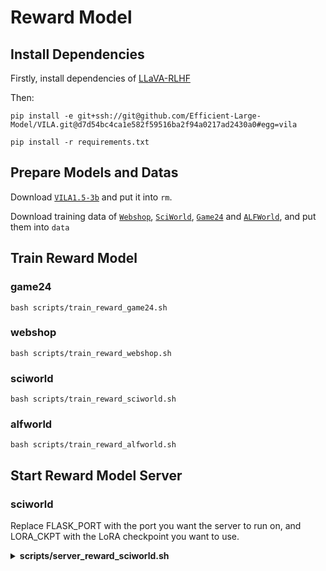 # Reward Model
## Install Dependencies
Firstly, install dependencies of [LLaVA-RLHF](https://github.com/llava-rlhf/LLaVA-RLHF/tree/830a083fd83e607da3c35f2e6aef833523c1e722/RLHF)


Then:
```
pip install -e git+ssh://git@github.com/Efficient-Large-Model/VILA.git@d7d54bc4ca1e582f59516ba2f94a0217ad2430a0#egg=vila

pip install -r requirements.txt
```

## Prepare Models and Datas
Download [`VILA1.5-3b`](https://huggingface.co/Efficient-Large-Model/VILA1.5-3b/tree/main) and put it into `rm`.

Download training data of [`Webshop`](https://huggingface.co/datasets/Heaplax/ARMAP-RM-WebShop), [`SciWorld`](https://huggingface.co/datasets/Heaplax/ARMAP-RM-SciWorld), [`Game24`](https://huggingface.co/datasets/Heaplax/ARMAP-RM-Game24) and [`ALFWorld`](https://huggingface.co/datasets/Heaplax/ARMAP-RM-ALFWorld), and put them into `data`

## Train Reward Model

### game24
```
bash scripts/train_reward_game24.sh
```
### webshop
```
bash scripts/train_reward_webshop.sh
```
### sciworld
```
bash scripts/train_reward_sciworld.sh
```
### alfworld
```
bash scripts/train_reward_alfworld.sh
```

## Start Reward Model Server

### sciworld
Replace FLASK_PORT with the port you want the server to run on, and LORA_CKPT with the LoRA checkpoint you want to use.
<details>
 <summary><b>scripts/server_reward_sciworld.sh</b></summary>

```
set -e
set -x

export FLASK_PORT=15678

export CUDA_VISIBLE_DEVICES=0
export MODEL_DIR="rm"
export PYTHONPATH="$PWD:$PYTHONPATH"
export GPUS_PER_NODE=1
export OMP_NUM_THREADS=1

# MODEL CONFIG
VISION_TOWER=VILA1.5-3b/vision_tower
LM_MODEL_NAME=VILA1.5-3b
MM_PROJECTOR=VILA1.5-3b/mm_projector

# SAVE CONFIG
MODEL_NAME=RM-sciworld
LORA_CKPT=checkpoint-120

# TRAINING CONFIG
NUM_EPOCHS=3
LEARNING_RATE=5e-4
BATCH_SIZE=1
GRAD_ACCUMULATION=1

python server_lora_rm.py \
    --do_eval \
    --seed 42 \
    --per_device_train_batch_size $BATCH_SIZE \
    --per_device_eval_batch_size $BATCH_SIZE \
    --gradient_accumulation_steps $GRAD_ACCUMULATION \
    --model_name_or_path $MODEL_DIR/$LM_MODEL_NAME/llm \
    --vision_tower $MODEL_DIR/$VISION_TOWER \
    --learning_rate $LEARNING_RATE \
    --mm_vision_select_layer -2 \
    --mm_use_im_start_end False \
    --mm_use_im_patch_token False \
    --freeze_mm_mlp_adapter True \
    --model_max_length 4096 \
    --query_len 4000 \
    --response_len 2000 \
    --dataset_name "none" \
    --eval_dataset_name "none" \
    --eval_size 1 \
    --bits 16 \
    --lora_r 64 \
    --lora_modules q_proj k_proj v_proj o_proj gate_proj up_proj down_proj \
    --output_dir "$MODEL_DIR/$MODEL_NAME" \
    --lora_dir "$MODEL_DIR/$MODEL_NAME/$LORA_CKPT" \
    --num_train_epochs $NUM_EPOCHS \
    --group_by_length False \
    --evaluation_strategy "steps" \
    --eval_steps 50 \
    --save_strategy "steps" \
    --save_steps 50 \
    --save_total_limit 10 \
    --weight_decay 0.0 \
    --warmup_ratio 0.03 \
    --lr_scheduler_type "constant_with_warmup" \
    --logging_steps 5 \
    --report_to "tensorboard" \
    --ddp_backend "nccl" \
    --bf16 True \
    --ddp_find_unused_parameters False \
    --resume_from_training True \
    --image_aspect_ratio 'resize'
```

</details>
